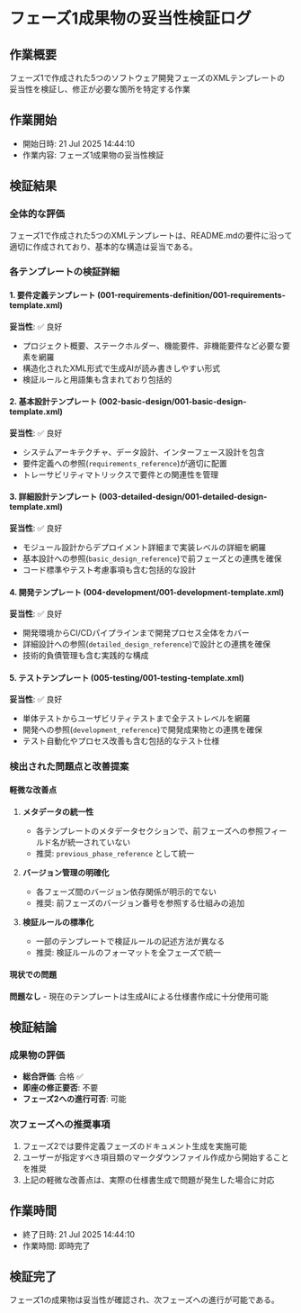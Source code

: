 # フェーズ1成果物の妥当性検証ログ

## 作業概要
フェーズ1で作成された5つのソフトウェア開発フェーズのXMLテンプレートの妥当性を検証し、修正が必要な箇所を特定する作業

## 作業開始
- 開始日時: 21 Jul 2025 14:44:10
- 作業内容: フェーズ1成果物の妥当性検証

## 検証結果

### 全体的な評価
フェーズ1で作成された5つのXMLテンプレートは、README.mdの要件に沿って適切に作成されており、基本的な構造は妥当である。

### 各テンプレートの検証詳細

#### 1. 要件定義テンプレート (001-requirements-definition/001-requirements-template.xml)
**妥当性**: ✅ 良好
- プロジェクト概要、ステークホルダー、機能要件、非機能要件など必要な要素を網羅
- 構造化されたXML形式で生成AIが読み書きしやすい形式
- 検証ルールと用語集も含まれており包括的

#### 2. 基本設計テンプレート (002-basic-design/001-basic-design-template.xml)
**妥当性**: ✅ 良好
- システムアーキテクチャ、データ設計、インターフェース設計を包含
- 要件定義への参照(`requirements_reference`)が適切に配置
- トレーサビリティマトリックスで要件との関連性を管理

#### 3. 詳細設計テンプレート (003-detailed-design/001-detailed-design-template.xml)
**妥当性**: ✅ 良好
- モジュール設計からデプロイメント詳細まで実装レベルの詳細を網羅
- 基本設計への参照(`basic_design_reference`)で前フェーズとの連携を確保
- コード標準やテスト考慮事項も含む包括的な設計

#### 4. 開発テンプレート (004-development/001-development-template.xml)
**妥当性**: ✅ 良好
- 開発環境からCI/CDパイプラインまで開発プロセス全体をカバー
- 詳細設計への参照(`detailed_design_reference`)で設計との連携を確保
- 技術的負債管理も含む実践的な構成

#### 5. テストテンプレート (005-testing/001-testing-template.xml)
**妥当性**: ✅ 良好
- 単体テストからユーザビリティテストまで全テストレベルを網羅
- 開発への参照(`development_reference`)で開発成果物との連携を確保
- テスト自動化やプロセス改善も含む包括的なテスト仕様

### 検出された問題点と改善提案

#### 軽微な改善点
1. **メタデータの統一性**
   - 各テンプレートのメタデータセクションで、前フェーズへの参照フィールド名が統一されていない
   - 推奨: `previous_phase_reference` として統一

2. **バージョン管理の明確化**
   - 各フェーズ間のバージョン依存関係が明示的でない
   - 推奨: 前フェーズのバージョン番号を参照する仕組みの追加

3. **検証ルールの標準化**
   - 一部のテンプレートで検証ルールの記述方法が異なる
   - 推奨: 検証ルールのフォーマットを全フェーズで統一

#### 現状での問題
**問題なし** - 現在のテンプレートは生成AIによる仕様書作成に十分使用可能

## 検証結論

### 成果物の評価
- **総合評価**: 合格 ✅
- **即座の修正要否**: 不要
- **フェーズ2への進行可否**: 可能

### 次フェーズへの推奨事項
1. フェーズ2では要件定義フェーズのドキュメント生成を実施可能
2. ユーザーが指定すべき項目類のマークダウンファイル作成から開始することを推奨
3. 上記の軽微な改善点は、実際の仕様書生成で問題が発生した場合に対応

## 作業時間
- 終了日時: 21 Jul 2025 14:44:10
- 作業時間: 即時完了

## 検証完了
フェーズ1の成果物は妥当性が確認され、次フェーズへの進行が可能である。